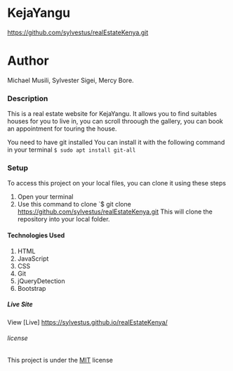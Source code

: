 # KejaYangu
https://github.com/sylvestus/realEstateKenya.git
# Author
Michael Musili, Sylvester Sigei, Mercy Bore.
### Description
This is a real estate  website  for KejaYangu. It allows you to find suitables houses for you to live in, you can scroll throough the gallery, you can book an appointment for touring the house.

You need to have git installed
You can install it with the following command in your terminal
`$ sudo apt install git-all`
### Setup
To access this project on your local files, you can clone it using these steps
1. Open your terminal
1. Use this command to clone `$ git clone
https://github.com/sylvestus/realEstateKenya.git
 This will clone the repository into your local folder.


#### Technologies Used
1. HTML
2. JavaScript
3. CSS
4. Git
5. jQueryDetection
6. Bootstrap
##### Live Site
View [Live]
https://sylvestus.github.io/realEstateKenya/
###### license
This project is under the  [MIT](license) license
